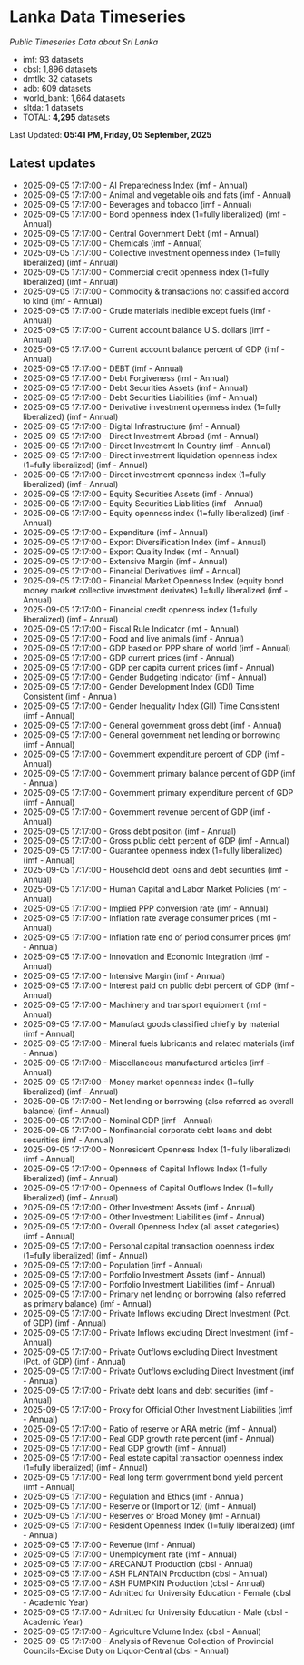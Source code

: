 # Lanka Data Timeseries
*Public Timeseries Data about Sri Lanka*

* imf: 93 datasets
* cbsl: 1,896 datasets
* dmtlk: 32 datasets
* adb: 609 datasets
* world_bank: 1,664 datasets
* sltda: 1 datasets
* TOTAL: **4,295** datasets

Last Updated: **05:41 PM, Friday, 05 September, 2025**

## Latest updates

* 2025-09-05 17:17:00 - AI Preparedness Index (imf - Annual)
* 2025-09-05 17:17:00 - Animal and vegetable oils and fats (imf - Annual)
* 2025-09-05 17:17:00 - Beverages and tobacco (imf - Annual)
* 2025-09-05 17:17:00 - Bond openness index (1=fully liberalized) (imf - Annual)
* 2025-09-05 17:17:00 - Central Government Debt (imf - Annual)
* 2025-09-05 17:17:00 - Chemicals (imf - Annual)
* 2025-09-05 17:17:00 - Collective investment openness index (1=fully liberalized) (imf - Annual)
* 2025-09-05 17:17:00 - Commercial credit openness index (1=fully liberalized) (imf - Annual)
* 2025-09-05 17:17:00 - Commodity & transactions not classified accord to kind (imf - Annual)
* 2025-09-05 17:17:00 - Crude materials inedible except fuels (imf - Annual)
* 2025-09-05 17:17:00 - Current account balance U.S. dollars (imf - Annual)
* 2025-09-05 17:17:00 - Current account balance percent of GDP (imf - Annual)
* 2025-09-05 17:17:00 - DEBT (imf - Annual)
* 2025-09-05 17:17:00 - Debt Forgiveness (imf - Annual)
* 2025-09-05 17:17:00 - Debt Securities Assets (imf - Annual)
* 2025-09-05 17:17:00 - Debt Securities Liabilities (imf - Annual)
* 2025-09-05 17:17:00 - Derivative investment openness index (1=fully liberalized) (imf - Annual)
* 2025-09-05 17:17:00 - Digital Infrastructure (imf - Annual)
* 2025-09-05 17:17:00 - Direct Investment Abroad (imf - Annual)
* 2025-09-05 17:17:00 - Direct Investment In Country (imf - Annual)
* 2025-09-05 17:17:00 - Direct investment liquidation openness index (1=fully liberalized) (imf - Annual)
* 2025-09-05 17:17:00 - Direct investment openness index (1=fully liberalized) (imf - Annual)
* 2025-09-05 17:17:00 - Equity Securities Assets (imf - Annual)
* 2025-09-05 17:17:00 - Equity Securities Liabilities (imf - Annual)
* 2025-09-05 17:17:00 - Equity openness index (1=fully liberalized) (imf - Annual)
* 2025-09-05 17:17:00 - Expenditure (imf - Annual)
* 2025-09-05 17:17:00 - Export Diversification Index (imf - Annual)
* 2025-09-05 17:17:00 - Export Quality Index (imf - Annual)
* 2025-09-05 17:17:00 - Extensive Margin (imf - Annual)
* 2025-09-05 17:17:00 - Financial Derivatives (imf - Annual)
* 2025-09-05 17:17:00 - Financial Market Openness Index (equity bond money market collective investment derivates) 1=fully liberalized (imf - Annual)
* 2025-09-05 17:17:00 - Financial credit openness index (1=fully liberalized) (imf - Annual)
* 2025-09-05 17:17:00 - Fiscal Rule Indicator (imf - Annual)
* 2025-09-05 17:17:00 - Food and live animals (imf - Annual)
* 2025-09-05 17:17:00 - GDP based on PPP share of world (imf - Annual)
* 2025-09-05 17:17:00 - GDP current prices (imf - Annual)
* 2025-09-05 17:17:00 - GDP per capita current prices (imf - Annual)
* 2025-09-05 17:17:00 - Gender Budgeting Indicator (imf - Annual)
* 2025-09-05 17:17:00 - Gender Development Index (GDI) Time Consistent (imf - Annual)
* 2025-09-05 17:17:00 - Gender Inequality Index (GII) Time Consistent (imf - Annual)
* 2025-09-05 17:17:00 - General government gross debt (imf - Annual)
* 2025-09-05 17:17:00 - General government net lending or borrowing (imf - Annual)
* 2025-09-05 17:17:00 - Government expenditure percent of GDP (imf - Annual)
* 2025-09-05 17:17:00 - Government primary balance percent of GDP (imf - Annual)
* 2025-09-05 17:17:00 - Government primary expenditure percent of GDP (imf - Annual)
* 2025-09-05 17:17:00 - Government revenue percent of GDP (imf - Annual)
* 2025-09-05 17:17:00 - Gross debt position (imf - Annual)
* 2025-09-05 17:17:00 - Gross public debt percent of GDP (imf - Annual)
* 2025-09-05 17:17:00 - Guarantee openness index (1=fully liberalized) (imf - Annual)
* 2025-09-05 17:17:00 - Household debt loans and debt securities (imf - Annual)
* 2025-09-05 17:17:00 - Human Capital and Labor Market Policies (imf - Annual)
* 2025-09-05 17:17:00 - Implied PPP conversion rate (imf - Annual)
* 2025-09-05 17:17:00 - Inflation rate average consumer prices (imf - Annual)
* 2025-09-05 17:17:00 - Inflation rate end of period consumer prices (imf - Annual)
* 2025-09-05 17:17:00 - Innovation and Economic Integration (imf - Annual)
* 2025-09-05 17:17:00 - Intensive Margin (imf - Annual)
* 2025-09-05 17:17:00 - Interest paid on public debt percent of GDP (imf - Annual)
* 2025-09-05 17:17:00 - Machinery and transport equipment (imf - Annual)
* 2025-09-05 17:17:00 - Manufact goods classified chiefly by material (imf - Annual)
* 2025-09-05 17:17:00 - Mineral fuels lubricants and related materials (imf - Annual)
* 2025-09-05 17:17:00 - Miscellaneous manufactured articles (imf - Annual)
* 2025-09-05 17:17:00 - Money market openness index (1=fully liberalized) (imf - Annual)
* 2025-09-05 17:17:00 - Net lending or borrowing (also referred as overall balance) (imf - Annual)
* 2025-09-05 17:17:00 - Nominal GDP (imf - Annual)
* 2025-09-05 17:17:00 - Nonfinancial corporate debt loans and debt securities (imf - Annual)
* 2025-09-05 17:17:00 - Nonresident Openness Index (1=fully liberalized) (imf - Annual)
* 2025-09-05 17:17:00 - Openness of Capital Inflows Index (1=fully liberalized) (imf - Annual)
* 2025-09-05 17:17:00 - Openness of Capital Outflows Index (1=fully liberalized) (imf - Annual)
* 2025-09-05 17:17:00 - Other Investment Assets (imf - Annual)
* 2025-09-05 17:17:00 - Other Investment Liabilities (imf - Annual)
* 2025-09-05 17:17:00 - Overall Openness Index (all asset categories) (imf - Annual)
* 2025-09-05 17:17:00 - Personal capital transaction openness index (1=fully liberalized) (imf - Annual)
* 2025-09-05 17:17:00 - Population (imf - Annual)
* 2025-09-05 17:17:00 - Portfolio Investment Assets (imf - Annual)
* 2025-09-05 17:17:00 - Portfolio Investment Liabilities (imf - Annual)
* 2025-09-05 17:17:00 - Primary net lending or borrowing (also referred as primary balance) (imf - Annual)
* 2025-09-05 17:17:00 - Private Inflows excluding Direct Investment (Pct. of GDP) (imf - Annual)
* 2025-09-05 17:17:00 - Private Inflows excluding Direct Investment (imf - Annual)
* 2025-09-05 17:17:00 - Private Outflows excluding Direct Investment (Pct. of GDP) (imf - Annual)
* 2025-09-05 17:17:00 - Private Outflows excluding Direct Investment (imf - Annual)
* 2025-09-05 17:17:00 - Private debt loans and debt securities (imf - Annual)
* 2025-09-05 17:17:00 - Proxy for Official Other Investment Liabilities (imf - Annual)
* 2025-09-05 17:17:00 - Ratio of reserve or ARA metric (imf - Annual)
* 2025-09-05 17:17:00 - Real GDP growth rate percent (imf - Annual)
* 2025-09-05 17:17:00 - Real GDP growth (imf - Annual)
* 2025-09-05 17:17:00 - Real estate capital transaction openness index (1=fully liberalized) (imf - Annual)
* 2025-09-05 17:17:00 - Real long term government bond yield percent (imf - Annual)
* 2025-09-05 17:17:00 - Regulation and Ethics (imf - Annual)
* 2025-09-05 17:17:00 - Reserve or (Import or 12) (imf - Annual)
* 2025-09-05 17:17:00 - Reserves or Broad Money (imf - Annual)
* 2025-09-05 17:17:00 - Resident Openness Index (1=fully liberalized) (imf - Annual)
* 2025-09-05 17:17:00 - Revenue (imf - Annual)
* 2025-09-05 17:17:00 - Unemployment rate (imf - Annual)
* 2025-09-05 17:17:00 - ARECANUT Production (cbsl - Annual)
* 2025-09-05 17:17:00 - ASH PLANTAIN Production (cbsl - Annual)
* 2025-09-05 17:17:00 - ASH PUMPKIN Production (cbsl - Annual)
* 2025-09-05 17:17:00 - Admitted for University Education - Female (cbsl - Academic Year)
* 2025-09-05 17:17:00 - Admitted for University Education - Male (cbsl - Academic Year)
* 2025-09-05 17:17:00 - Agriculture Volume Index (cbsl - Annual)
* 2025-09-05 17:17:00 - Analysis of Revenue Collection of Provincial Councils-Excise Duty on Liquor-Central (cbsl - Annual)